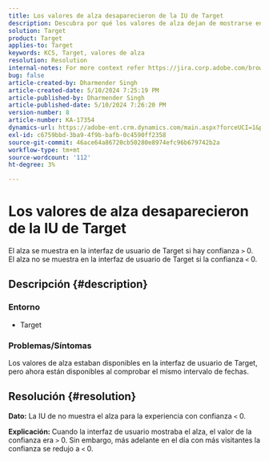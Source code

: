 ```yaml
---
title: Los valores de alza desaparecieron de la IU de Target
description: Descubra por qué los valores de alza dejan de mostrarse en la IU de Target.
solution: Target
product: Target
applies-to: Target
keywords: KCS, Target, valores de alza
resolution: Resolution
internal-notes: For more context refer https://jira.corp.adobe.com/browse/TGT-41844
bug: false
article-created-by: Dharmender Singh
article-created-date: 5/10/2024 7:25:19 PM
article-published-by: Dharmender Singh
article-published-date: 5/10/2024 7:26:20 PM
version-number: 8
article-number: KA-17354
dynamics-url: https://adobe-ent.crm.dynamics.com/main.aspx?forceUCI=1&pagetype=entityrecord&etn=knowledgearticle&id=a798db06-030f-ef11-9f8a-6045bd006b25
exl-id: c6759bbd-3ba9-4f9b-bafb-0c4590ff2358
source-git-commit: 46ace64a86720cb50280e8974efc96b679742b2a
workflow-type: tm+mt
source-wordcount: '112'
ht-degree: 3%

---
```


# Los valores de alza desaparecieron de la IU de Target


El alza se muestra en la interfaz de usuario de Target si hay confianza `>`  0. El alza no se muestra en la interfaz de usuario de Target si la confianza `<`  0.

## Descripción {#description}


### <b>Entorno</b>

- Target


### <b>Problemas/Síntomas</b>

Los valores de alza estaban disponibles en la interfaz de usuario de Target, pero ahora están disponibles al comprobar el mismo intervalo de fechas.


## Resolución {#resolution}


<b>Dato:</b> La IU de no muestra el alza para la experiencia con confianza `<`  0.

<b>Explicación: </b>Cuando la interfaz de usuario mostraba el alza, el valor de la confianza era `>`  0. Sin embargo, más adelante en el día con más visitantes la confianza se redujo a `<`  0.
